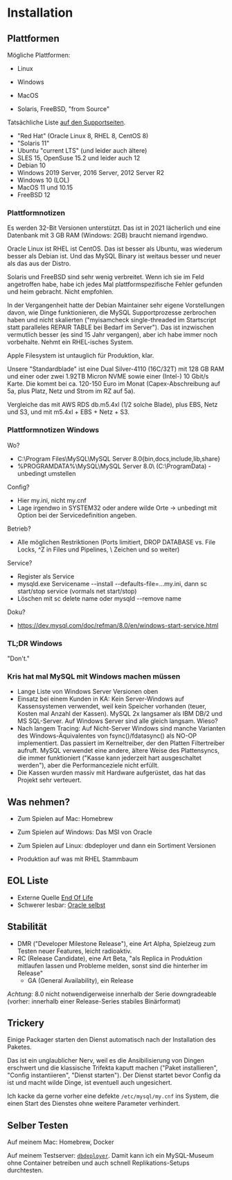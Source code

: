 # Installation

## Plattformen

Mögliche Plattformen:
- Linux
- Windows
- MacOS

- Solaris, FreeBSD, "from Source"

Tatsächliche Liste [auf den Supportseiten](https://www.mysql.com/support/supportedplatforms/database.html).

- "Red Hat" (Oracle Linux 8, RHEL 8, CentOS 8)
- "Solaris 11"
- Ubuntu "current LTS" (und leider auch ältere)
- SLES 15, OpenSuse 15.2 und leider auch 12
- Debian 10
- Windows 2019 Server, 2016 Server, 2012 Server R2
- Windows 10 (LOL)
- MacOS 11 und 10.15
- FreeBSD 12

### Plattformnotizen

Es werden 32-Bit Versionen unterstützt.
Das ist in 2021 lächerlich und eine Datenbank mit 3 GB RAM (Windows: 2GB) braucht niemand irgendwo.

Oracle Linux ist RHEL ist CentOS.
Das ist besser als Ubuntu, was wiederum besser als Debian ist.
Und das MySQL Binary ist weitaus besser und neuer als das aus der Distro.

Solaris und FreeBSD sind sehr wenig verbreitet.
Wenn ich sie im Feld angetroffen habe, habe ich jedes Mal plattformspezifische Fehler gefunden und heim gebracht.
Nicht empfohlen.

In der Vergangenheit hatte der Debian Maintainer sehr eigene Vorstellungen davon, wie Dinge funktionieren, die MySQL Supportprozesse zerbrochen haben und nicht skalierten ("myisamcheck single-threaded im Startscript statt paralleles REPAIR TABLE bei Bedarf im Server").
Das ist inzwischen vermutlich besser (es sind 15 Jahr vergangen), aber ich habe immer noch vorbehalte.
Nehmt ein RHEL-isches System.

Apple Filesystem ist untauglich für Produktion, klar.

Unsere "Standardblade" ist eine Dual Silver-4110 (16C/32T) mit 128 GB RAM und einer oder zwei 1.92TB Micron NVME sowie einer (Intel-) 10 Gbit/s Karte.
Die kommt bei ca. 120-150 Euro im Monat (Capex-Abschreibung auf 5a, plus Platz, Netz und Strom im RZ auf 5a).

Vergleiche das mit AWS RDS db.m5.4xl (1/2 solche Blade), plus EBS, Netz und S3, und mit m5.4xl + EBS + Netz + S3.

### Plattformnotizen Windows

Wo?
- C:\Program Files\MySQL\MySQL Server 8.0\{bin,docs,include,lib,share}
- %PROGRAMDATA%\MySQL\MySQL Server 8.0\ (C:\ProgramData) - unbedingt umstellen

Config?
- Hier my.ini, nicht my.cnf
- Lage irgendwo in SYSTEM32 oder andere wilde Orte -> unbedingt mit Option bei der Servicedefinition angeben.

Betrieb?
- Alle möglichen Restriktionen (Ports limitiert, DROP DATABASE vs. File Locks, ^Z in Files und Pipelines, \ Zeichen und so weiter)

Service?
- Register als Service 
- mysqld.exe Servicename --install --defaults-file=...my.ini, dann sc start/stop service (vormals net start/stop)
- Löschen mit sc delete name oder mysqld --remove name

Doku?
- https://dev.mysql.com/doc/refman/8.0/en/windows-start-service.html

### TL;DR Windows
"Don't."

### Kris hat mal MySQL mit Windows machen müssen

- Lange Liste von Windows Server Versionen oben
- Einsatz bei einem Kunden in KA: Kein Server-Windows auf Kassensystemen verwendet, weil kein Speicher vorhanden (teuer, Kosten mal Anzahl der Kassen).
  MySQL 2x langsamer als IBM DB/2 und MS SQL-Server. Auf Windows Server sind alle gleich langsam. Wieso?
- Nach langem Tracing: Auf Nicht-Server Windows sind manche Varianten des Windows-Äquivalentes von fsync()/fdatasync() als NO-OP implementiert. 
  Das passiert im Kerneltreiber, der den Platten Filtertreiber aufruft.
  MySQL verwendet eine andere, ältere Weise des Plattensyncs, die immer funktioniert ("Kasse kann jederzeit hart ausgeschaltet werden"), aber die Performanceziele nicht erfüllt.
- Die Kassen wurden massiv mit Hardware aufgerüstet, das hat das Projekt sehr verteuert.

## Was nehmen?

- Zum Spielen auf Mac: Homebrew
- Zum Spielen auf Windows: Das MSI von Oracle
- Zum Spielen auf Linux: dbdeployer und dann ein Sortiment Versionen

- Produktion auf was mit RHEL Stammbaum

## EOL Liste

- Externe Quelle [End Of Life](https://endoflife.software/applications/databases/mysql)
- Schwerer lesbar: [Oracle selbst](https://www.mysql.com/support/eol-notice.html)

## Stabilität

- DMR ("Developer Milestone Release"), eine Art Alpha, Spielzeug zum Testen neuer Features, leicht radioaktiv.
- RC (Release Candidate), eine Art Beta, "als Replica in Produktion mitlaufen lassen und Probleme melden, sonst sind die hinterher im Release"
  - GA (General Availability), ein Release

*Achtung:* 8.0 nicht notwendigerweise innerhalb der Serie downgradeable (vorher: innerhalb einer Release-Series stabiles Binärformat)

## Trickery

Einige Packager starten den Dienst automatisch nach der Installation des Paketes.

Das ist ein unglaublicher Nerv, weil es die Ansibilisierung von Dingen erschwert und die klassische Trifekta kaputt machen ("Paket installieren", "Config instantiieren", "Dienst starten").
Der Dienst startet bevor Config da ist und macht wilde Dinge, ist eventuell auch ungesichert.

Ich kacke da gerne vorher eine defekte `/etc/mysql/my.cnf` ins System, die einen Start des Dienstes ohne weitere Parameter verhindert.

## Selber Testen

Auf meinem Mac: Homebrew, Docker

Auf meinem Testserver: [`dbdeployer`](https://github.com/datacharmer/dbdeployer).
Damit kann ich ein MySQL-Museum ohne Container betreiben und auch schnell Replikations-Setups durchtesten.
